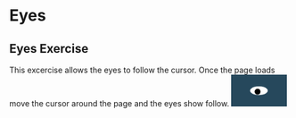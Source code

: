 # Eyes
## Eyes Exercise
This excercise allows the eyes to follow the cursor.  Once the page loads move the cursor around the page and the eyes show follow.
<img src = "oneeye.png" width='100'/>
